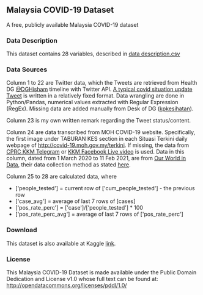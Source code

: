 ## Malaysia COVID-19 Dataset
A free, publicly available Malaysia COVID-19 dataset


### Data Description
This dataset contains 28 variables, described in [data description.csv](https://github.com/kyt4n/Malaysia-COVID-19-Dataset/blob/main/data%20description.csv)

### Data Sources
Column 1 to 22 are Twitter data, which the Tweets are retrieved from Health DG [@DGHisham](https://twitter.com/DGHisham) timeline with Twitter API. [A typical covid situation update Tweet](https://twitter.com/DGHisham/status/1379730335328444416) is written in a relatively fixed format. Data wrangling are done in Python/Pandas, numerical values extracted with Regular Expression (RegEx). Missing data are added manually from Desk of DG ([kpkesihatan](https://kpkesihatan.com/)).

Column 23 is my own written remark regarding the Tweet status/content.

Column 24 are data transcribed from MOH COVID-19 website. Specifically, the first image under TABURAN KES section in each Situasi Terkini daily webpage of http://covid-19.moh.gov.my/terkini. If missing, the data from [CPRC KKM Telegram](https://t.me/s/cprckkm) or [KKM Facebook Live video](https://www.facebook.com/pg/kementeriankesihatanmalaysia/videos/) is used. Data in this column, dated from 1 March 2020 to 11 Feb 2021, are from [Our World in Data](https://github.com/owid/covid-19-data/tree/master/public/data), their data collection method as stated [here](https://ourworldindata.org/coronavirus-testing). 

Column 25 to 28 are calculated data, where 
* ['people_tested'] = current row of ['cum_people_tested'] - the previous row
* ['case_avg'] = average of last 7 rows of [cases]
* ['pos_rate_perc'] = ['case']/['people_tested'] * 100
* ['pos_rate_perc_avg'] = average of last 7 rows of ['pos_rate_perc']

### Download
This dataset is also available at Kaggle [link](https://www.kaggle.com/yeanzc/malaysia-covid19-dataset).

### License
This Malaysia COVID-19 Dataset is made available under the Public Domain Dedication and License v1.0 whose full text can be found at: http://opendatacommons.org/licenses/pddl/1.0/

